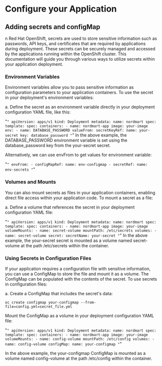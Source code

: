 # Configure your Application

## Adding secrets and configMap

n Red Hat OpenShift, secrets are used to store sensitive information such as passwords, API keys, and certificates that are required by applications during deployment. These secrets can be securely managed and accessed by the applications running within the OpenShift cluster. This documentation will guide you through various ways to utilize secrets within your application deployment.

### Environment Variables

Environment variables allow you to pass sensitive information as configuration parameters to your application containers. To use the secret in your deployment's environment variables:

a. Define the secret as an environment variable directly in your deployment configuration YAML file, like this:

"```"
apiVersion: apps/v1
kind: Deployment
metadata:
  name: nordmart
spec:
  template:
    spec:
      containers:
      - name: nordmart-app
        image: your-image
        env:
        - name: DATABASE_PASSWORD
          valueFrom:
            secretKeyRef:
              name: your-secret
              key: database_password
"```"
In the above example, the DATABASE_PASSWORD environment variable is set using the database_password key from the your-secret secret.

Alternatively, we can use envFrom to get values for environment variable:

"```"
        envFrom:
        - configMapRef:
            name: env-configmap
        - secretRef:
            name: env-secrets
"```"

### Volumes and Mounts

You can also mount secrets as files in your application containers, enabling direct file access within your application code. To mount a secret as a file:

a. Define a volume that references the secret in your deployment configuration YAML file:

"```"
apiVersion: apps/v1
kind: Deployment
metadata:
  name: nordmart
spec:
  template:
    spec:
      containers:
      - name: nordmart-app
        image: your-image
        volumeMounts:
        - name: secret-volume
          mountPath: /etc/secrets
    volumes:
    - name: secret-volume
      secret:
        secretName: your-secret
"```"
In the above example, the your-secret secret is mounted as a volume named secret-volume at the path /etc/secrets within the container.

### Using Secrets in Configuration Files

If your application requires a configuration file with sensitive information, you can use a ConfigMap to store the file and mount it as a volume. The ConfigMap can be populated with the contents of the secret. To use secrets in configuration files:

a. Create a ConfigMap that includes the secret's data:

`oc create configmap your-configmap --from-file=config.yml=secret_file.yml`

Mount the ConfigMap as a volume in your deployment configuration YAML file:

"```"
apiVersion: apps/v1
kind: Deployment
metadata:
  name: nordmart
spec:
  template:
    spec:
      containers:
      - name: nordmart-app
        image: your-image
        volumeMounts:
        - name: config-volume
          mountPath: /etc/config
    volumes:
    - name: config-volume
      configMap:
        name: your-configmap
"```"

In the above example, the your-configmap ConfigMap is mounted as a volume named config-volume at the path /etc/config within the container.
